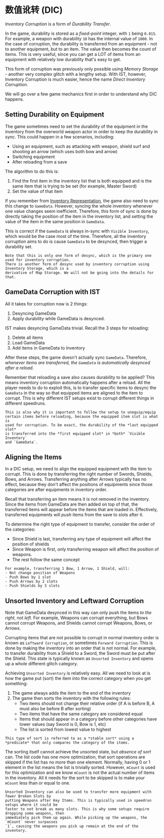 # 数值讹转 (DIC)

*Inventory Corruption* is a form of *Durability Transfer*.

In the game, durability is stored as a *fixed-point* integer,
with `1` being `0.015`. For example, a weapon with durability `10` has the internal
value of `1000`. In the case of corruption, the durability is transferred
from an equipment - not to another equipment, but to an item. The value
then becomes the count of items. This is very useful, since
you can get a LOT of items from an equipment with relatively low durability
that's easy to get.

This form of corruption was previously only possible using *Memory Storage* -
another very complex glitch with a lengthy setup. With IST, however,
Inventory Corruption is much easier, hence the name *Direct Inventory Corruption*.

We will go over a few game mechanics first in order to understand
why DIC happens.

## Setting Durability on Equipment
The game sometimes need to set the durability of the equipment in the inventory from the overworld weapon actor
in order to keep the durability in sync. This could happen in a few scenarios, including:
- Using an equipment, such as attacking with weapon, shield surf and shooting an arrow (which uses both bow and arrow)
- Switching equipment
- After reloading from a save

The algorithm to do this is:
1. Find the first item in the inventory list that is both equipped and is the same item that is trying to be set (for example, Master Sword)
2. Set the value of that item

If you remember from [Inventory Representation](./index.md#inventory-representation),
the game also need to sync this change to `GameData`. However, syncing the whole
inventory whenever one value changes seem inefficient. Therefore, this form
of sync is done by directly taking the position of the item in the inventory list,
and setting the value of the item in the same position in `GameData`.

This is correct if the `GameData` is always in-sync with `Visible Inventory`,
which would be the case most of the time. Therefore, all the inventory corruption
aims to do is cause `GameData` to be desynced, then trigger a durability set.

```admonish info
Note that this is only one form of desync, which is the primary one used for inventory corruption.
There is another form of desync used by inventory corruption using Inventory Storage, which is a 
derivative of Map Storage. We will not be going into the details for that.
```

## GameData Corruption with IST
All it takes for corruption now is 2 things:
1. Desyncing GameData
2. Apply durability while GameData is desynced.

IST makes desyncing GameData trivial. Recall the 3 steps for reloading:

1. Delete all items
2. Load GameData
3. Add items in GameData to Inventory

After these steps, the game doesn't actually sync `GameData`. Therefore,
*whenever items are transferred, the `GameData` is automatically desynced
after a reload*.

Remember that reloading a save also causes durability to be applied?
This means inventory corruption automatically happens after a reload.
All the player needs to do to exploit this, is to transfer specific items
to desync the `GameData` in the way so that equipped items are aligned
to the item to corrupt. This is why different IST setups exist to corrupt
different things in different speedruns.

```admonish tip
This is also why it is important to follow the setup to unequip/equip
certain items before reloading, because the equipped item slot is what is
used for corruption. To be exact, the durability of the *last equipped slot*
is transferred into the *first equipped slot* in *both* `Visible Inventory`
and `GameData`.
```

## Aligning the Items

In a DIC setup, we need to align the equipped equipment with the item to corrupt.
This is done by transferring the right number of Swords, Shields, Bows, and Arrows.
Transferring anything after Arrows typically has no effect, because they don't
affect the positions of equipments since those categories are after equipments
in inventory order.

Recall that transferring an item means it is not removed in the inventory.
Since the items from GameData are then added on top of that, the transferred
items will appear before the items that are loaded in. Effectively, transferred
equipments will *push* items from the save to slots after it.

To determine the right type of equipment to transfer, consider the order of
the categories:
- Since Shield is last, transferring any type of equipment will affect the position of shields
- Since Weapon is first, only transferring weapon will affect the position of weapons.
- The rest follow the same concept

```admonish example
For example, transferring 1 Bow, 1 Arrow, 1 Shield, will:
- Not change position of Weapons
- Push Bows by 1 slot
- Push Arrows by 2 slots
- Push Shields by 3 slots
```

## Unsorted Inventory and Leftward Corruption
Note that GameData desynced in this way can only push the items *to the right*, not *left*.
For example, Weapons can corrupt everything, but Bows cannot corrupt Weapons, and Shields cannot corrupt Weapons,
Bows, or Arrows. 

Corrupting items that are not possible to corrupt in normal inventory order is known as `Leftward Corruption`,
or sometimes `Forward Corruption`.
This is done by making the inventory into an order that is not normal. For example, to transfer
durability from a Shield to a Sword, the Sword must be put after the Shield. This state is typically known
as `Unsorted Inventory` and opens up a whole different glitch category.

Achieving `Unsorted Inventory` is relatively easy. All we need to look at is how the game
put (sort) the item into the correct category when you get something:

1. The game always adds the item to the end of the inventory
2. The game then sorts the inventory with the following rules:
   - Two items should not change their relative order (if A is before B, A must also be before B after sorting)
   - Two items that have the same category are considered equal
   - Items that should appear in a category before other categories have lower values (say Sword is 0, Bow is 1, etc)
   - The list is sorted from lowest value to highest

```admonish info
This type of sort is referred to as a *stable sort* using a *predicate* that only compares the category of the items.
```

The sorting itself cannot achieve the unsorted state, but *absence of sort* can.
The list code has one more optimization, that sort operations are skipped if
the list has no more than one element. Normally, having 0 or 1 element in the list
means the list is trivially sorted. However, `mCount` is used for this optimization
and we know `mCount` is not the actual number of items in the inventory.
All it needs for the sort to be skipped is to make your `mCount` less than or equal to
one.

```admonish tip
Unsorted Inventory can also be used to transfer more equipment with fewer Broken Slots by
putting Weapons after Key Items. This is typically used in speedrun setups where it could be
faster to not break as many slots. This is why some setups require dropping some weapons, then
immediately pick them up again. While picking up the weapons, the `mCount` never surpasses
`1`, causing the weapons you pick up remain at the end of the inventory.
```
